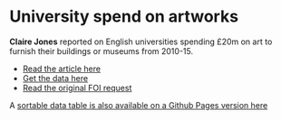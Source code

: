 # University spend on artworks

**Claire Jones** reported on English universities spending £20m on art to furnish their buildings or museums from 2010-15. 

* [Read the article here](http://www.bbc.co.uk/news/uk-england-34677443)
* [Get the data here](https://github.com/BBC-Data-Unit/university-artwork/blob/master/University_spending_on_artwork2010_2015.csv)
* [Read the original FOI request](https://github.com/BBC-Data-Unit/university-artwork/blob/master/foirequest.md)

A [sortable data table is also available on a Github Pages version here](https://bbc-data-unit.github.io/university-artwork/)
